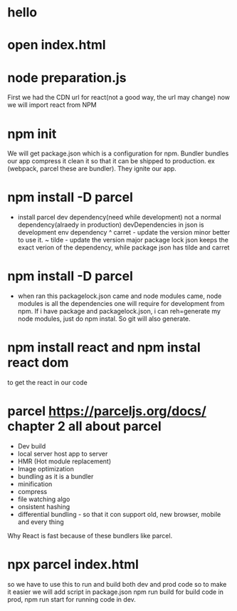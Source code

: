 # hello

# open index.html

# node preparation.js

First we had the CDN url for react(not a good way, the url may change) now we will import react from NPM

# npm init

We will get package.json which is a configuration for npm.
Bundler bundles our app compress it clean it so that it can be shipped to production. ex (webpack, parcel these are bundler).
They ignite our app.

# npm install -D parcel

- install parcel dev dependency(need while development) not a normal dependency(alraedy in production)
  devDependencies in json is development env dependency
  ^ carret - update the version minor better to use it.
  ~ tilde - update the version major
  package lock json keeps the exact verion of the dependency, while package json has tilde and carret

# npm install -D parcel

- when ran this packagelock.json came and node modules came, node modules is all the dependencies one will require for development from npm.
  If i have package and packagelock.json, i can reh=generate my node modules, just do npm instal. So git will also generate.

# npm install react and npm instal react dom

to get the react in our code

# parcel https://parceljs.org/docs/ chapter 2 all about parcel

- Dev build
- local server host app to server
- HMR (Hot module replacement)
- Image optimization
- bundling as it is a bundler
- minification
- compress
- file watching algo
- onsistent hashing
- differential bundling - so that it con support old, new browser, mobile and every thing

Why React is fast because of these bundlers like parcel.

# npx parcel index.html

so we have to use this to run and build both dev and prod code so to make it easier we will add script in package.json
npm run build for build code in prod, npm run start for running code in dev.
